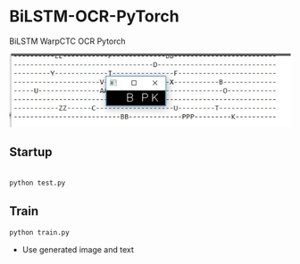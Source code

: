 # BiLSTM-OCR-PyTorch
BiLSTM WarpCTC OCR Pytorch

![demo](demo.jpg)



## Startup
``` bash

python test.py

```


## Train
``` bash
python train.py
```

* Use generated image and text
